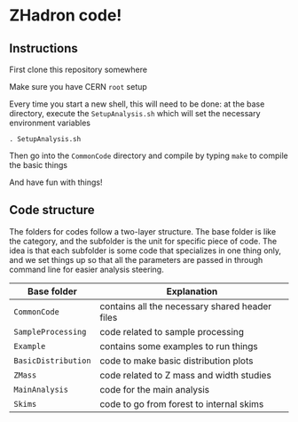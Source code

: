 
# ZHadron code!

## Instructions 

First clone this repository somewhere

Make sure you have CERN `root` setup

Every time you start a new shell, this will need to be done: at the base directory, execute the `SetupAnalysis.sh` which will set the necessary environment variables
```
. SetupAnalysis.sh
```

Then go into the `CommonCode` directory and compile by typing `make` to compile the basic things

And have fun with things!


## Code structure

The folders for codes follow a two-layer structure.  The base folder is like the category, and the subfolder is the unit for specific piece of code.  The idea is that each subfolder is some code that specializes in one thing only, and we set things up so that all the parameters are passed in through command line for easier analysis steering.


| Base folder | Explanation |
|---|---|
| `CommonCode` | contains all the necessary shared header files |
| `SampleProcessing` | code related to sample processing |
| `Example` | contains some examples to run things |
| `BasicDistribution` | code to make basic distribution plots |
| `ZMass` | code related to Z mass and width studies |
| `MainAnalysis` | code for the main analysis |
| `Skims` | code to go from forest to internal skims |



